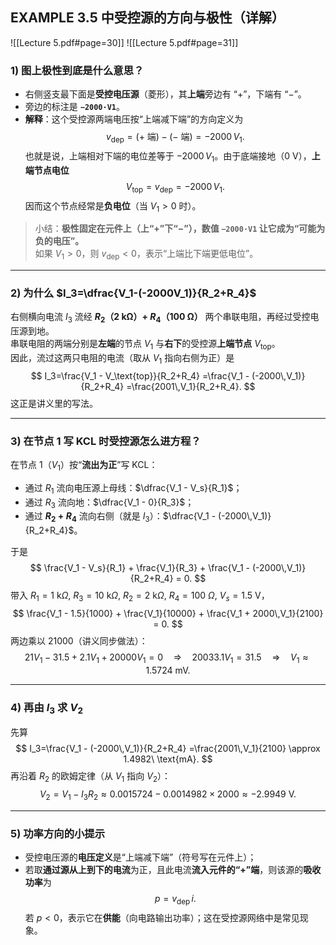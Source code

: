 ## EXAMPLE 3.5 中受控源的方向与极性（详解）
![[Lecture 5.pdf#page=30]]
![[Lecture 5.pdf#page=31]]

### 1) 图上极性到底是什么意思？
- 右侧竖支最下面是**受控电压源**（菱形），其**上端**旁边有 “+”，下端有 “−”。  
- 旁边的标注是 **`−2000·V1`**。  
- **解释**：这个受控源两端电压按“上端减下端”的方向定义为
  $$
  v_\text{dep} = (+\ \text{端}) - (-\ \text{端}) = -2000\,V_1.
  $$
  也就是说，上端相对下端的电位差等于 $-2000\,V_1$。由于底端接地（$0$ V），**上端节点电位**
  $$
  V_\text{top} = v_\text{dep} = -2000\,V_1.
  $$
  因而这个节点经常是**负电位**（当 $V_1>0$ 时）。

> 小结：**极性固定在元件上（上“+”下“−”），数值 `−2000·V1` 让它成为“可能为负的电压”。**  
> 如果 $V_1>0$，则 $v_\text{dep}<0$，表示“上端比下端更低电位”。

---

### 2) 为什么 $I_3=\dfrac{V_1-(-2000V_1)}{R_2+R_4}$
右侧横向电流 $I_3$ 流经 **$R_2$（2 kΩ）+ $R_4$（100 Ω）** 两个串联电阻，再经过受控电压源到地。  
串联电阻的两端分别是**左端**的节点 $V_1$ 与**右下**的受控源**上端节点** $V_\text{top}$。  
因此，流过这两只电阻的电流（取从 $V_1$ 指向右侧为正）是
$$
I_3=\frac{V_1 - V_\text{top}}{R_2+R_4}
=\frac{V_1 - (-2000\,V_1)}{R_2+R_4}
=\frac{2001\,V_1}{R_2+R_4}.
$$
这正是讲义里的写法。

---

### 3) 在节点 1 写 KCL 时受控源怎么进方程？
在节点 1（$V_1$）按“**流出为正**”写 KCL：
- 通过 $R_1$ 流向电压源上母线：$\dfrac{V_1 - V_s}{R_1}$；
- 通过 $R_3$ 流向地：$\dfrac{V_1 - 0}{R_3}$；
- 通过 **$R_2+R_4$** 流向右侧（就是 $I_3$）：$\dfrac{V_1 - (-2000\,V_1)}{R_2+R_4}$。

于是
$$
\frac{V_1 - V_s}{R_1} + \frac{V_1}{R_3} + \frac{V_1 - (-2000\,V_1)}{R_2+R_4} = 0.
$$
带入 $R_1=1\ \text{k}\Omega,\ R_3=10\ \text{k}\Omega,\ R_2=2\ \text{k}\Omega,\ R_4=100\ \Omega,\ V_s=1.5\ \text{V}$，
$$
\frac{V_1 - 1.5}{1000} + \frac{V_1}{10000} + \frac{V_1 + 2000\,V_1}{2100} = 0.
$$
两边乘以 $21000$（讲义同步做法）：
$$
21V_1 - 31.5 + 2.1V_1 + 20000V_1 = 0
\quad\Rightarrow\quad
20033.1V_1 = 31.5
\quad\Rightarrow\quad
V_1 \approx 1.5724\ \text{mV}.
$$

---

### 4) 再由 $I_3$ 求 $V_2$
先算
$$
I_3=\frac{V_1 - (-2000\,V_1)}{R_2+R_4}
=\frac{2001\,V_1}{2100}
\approx 1.4982\ \text{mA}.
$$
再沿着 $R_2$ 的欧姆定律（从 $V_1$ 指向 $V_2$）：
$$
V_2 = V_1 - I_3 R_2
\approx 0.0015724 - 0.0014982\times 2000
\approx -2.9949\ \text{V}.
$$

---

### 5) 功率方向的小提示
- 受控电压源的**电压定义**是“上端减下端”（符号写在元件上）；  
- 若取**通过源从上到下的电流**为正，且此电流**流入元件的“+”端**，则该源的**吸收功率**为
  $$
  p = v_\text{dep}\, i.
  $$
  若 $p<0$，表示它在**供能**（向电路输出功率）；这在受控源网络中是常见现象。
